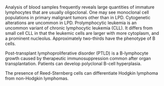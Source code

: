 Analysis of blood samples frequently reveals large quantities of immature lymphocytes that are usually oligoclonal. One may see monoclonal cell populations in primary malignant tumors other than in LPD. Cytogenetic alterations are uncommon in LPD. Prolymphocytic leukemia is an uncommon variant of chronic lymphocytic leukemia (CLL). It differs from small cell CLL in that the leukemic cells are larger with more cytoplasm, and a prominent nucleolus. Approximately two-thirds have the phenotype of B cells.

Post-transplant lymphoproliferative disorder (PTLD) is a B-lymphocyte growth caused by therapeutic immunosuppression common after organ transplantation. Patients can develop polyclonal B-cell hyperplasia.

The presence of Reed-Sternberg cells can differentiate Hodgkin lymphoma from non-Hodgkin lymphomas.